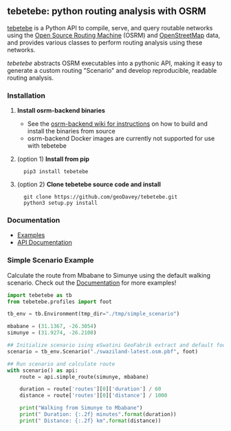 ## tebetebe: python routing analysis with OSRM

[tebetebe](https://github.com/geoDavey/tebetebe) is a Python API to compile, serve, and query routable networks using the [Open Source Routing Machine](https://project-osrm.org) (OSRM) and [OpenStreetMap](https://openstreetmap.org) data, and provides various classes to perform routing analysis using these networks.

*tebetebe* abstracts OSRM executables into a pythonic API, making it easy to generate a custom routing "Scenario" and develop reproducible, readable routing analysis.

### Installation

1. **Install osrm-backend binaries**

   * See the [osrm-backend wiki for instructions](https://github.com/Project-OSRM/osrm-backend/wiki/Building-OSRM) on how to build and install the binaries from source
   * osrm-backend Docker images are currently not supported for use with tebetebe
   
2. (option 1) **Install from pip**

   ```shell
     pip3 install tebetebe
   ```

3. (option 2) **Clone tebetebe source code and install**

   ```shell
     git clone https://github.com/geoDavey/tebetebe.git
     python3 setup.py install
   ```
   
### Documentation

* [Examples](https://geoDavey.github.io/tebetebe/#examples)
* [API Documentation](https://geoDavey.github.io/tebetebe/#api-documentation)
   
### Simple Scenario Example

Calculate the route from Mbabane to Simunye using the default walking scenario. Check out the [Documentation](https://geoDavey.github.io/tebetebe) for more examples!

```python
import tebetebe as tb
from tebetebe.profiles import foot

tb_env = tb.Environment(tmp_dir="./tmp/simple_scenario")

mbabane = (31.1367, -26.3054)
simunye = (31.9274, -26.2108)

## Initialize scenario ising eSwatini GeoFabrik extract and default foot profile
scenario = tb_env.Scenario("./swaziland-latest.osm.pbf", foot)

## Run scenario and calculate route
with scenario() as api:
    route = api.simple_route(simunye, mbabane)

    duration = route['routes'][0]['duration'] / 60
    distance = route['routes'][0]['distance'] / 1000

    print("Walking from Simunye to Mbabane")
    print(" Duration: {:.2f} minutes".format(duration))
    print(" Distance: {:.2f} km".format(distance))
```
